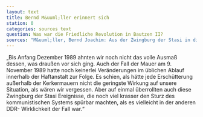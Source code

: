 ```yaml
---
layout: text
title: Bernd M&uuml;ller erinnert sich
station: 0
categories: sources text
question: Was war die Friedliche Revolution in Bautzen II?
sources: "M&uuml;ller, Bernd Joachim: Aus der Zwingburg der Stasi in die Freiheit, in: M&uuml;ller Kaller, Bernd (Hg.): Freiheit f&uuml;r die politischen Gefangenen der DDR. R&uuml;ckblick auf den Herbst 1989 in der Sonderhaftanstalt der Stasi Bautzen II. Eine Dokumentation, Projekt des Landesverbandes der VOS-Sachsen 2014, S. 82-89."
---
```

&bdquo;Bis Anfang Dezember 1989 ahnten wir noch nicht das volle Ausma&szlig; dessen, was draußen vor sich ging. Auch der Fall der Mauer am 9. November 1989 hatte noch keinerlei Ver&auml;nderungen im &uuml;blichen Ablauf innerhalb der Haftanstalt zur Folge. Es schien, als h&auml;tte jede Ersch&uuml;tterung au&szlig;erhalb der Kerkermauern nicht die geringste Wirkung auf unsere Situation, als w&auml;ren wir vergessen. Aber auf einmal &uuml;berrollten auch diese Zwingburg der Stasi Ereignisse, die noch viel krasser den Sturz des kommunistischen Systems sp&uuml;rbar machten, als es vielleicht in der anderen DDR- Wirklichkeit der Fall war.&ldquo;